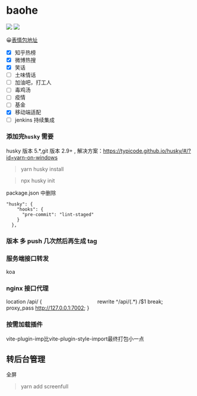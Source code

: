 # baohe

![](https://img.shields.io/apm/l/vim-mode) ![](https://img.shields.io/badge/download-1K-brightgreen.svg)

😀[表情包地址](https://emojipedia.org/people/)

- [x] 知乎热榜
- [x] 微博热搜
- [x] 笑话
- [ ] 土味情话
- [ ] 加油吧，打工人
- [ ] 毒鸡汤
- [ ] 疫情
- [ ] 基金
- [x] 移动端适配
- [ ] jenkins 持续集成

### 添加完`husky` 需要

husky 版本 5.\*,git 版本 2.9+ , 解决方案：https://typicode.github.io/husky/#/?id=yarn-on-windows

> yarn husky install

> npx husky init

package.json 中删除

```
"husky": {
    "hooks": {
      "pre-commit": "lint-staged"
    }
  },

```

### 版本 多 push 几次然后再生成 tag

### 服务端接口转发

koa

### nginx 接口代理

location /api/ {                                   
  rewrite ^/api/(.\*) /$1 break;           
  proxy_pass http://127.0.0.1:7002;
}


### 按需加载插件
vite-plugin-imp比vite-plugin-style-import最终打包小一点


## 转后台管理
全屏
> yarn add screenfull 
